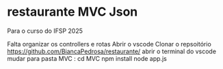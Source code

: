 # restaurante MVC Json
Para o curso do IFSP 2025

Falta organizar os controllers e rotas
Abrir o vscode
Clonar o repsoitório https://github.com/BiancaPedrosa/restaurante/
abrir o terminal do vscode
mudar para pasta MVC : cd MVC
npm install 
node app.js

